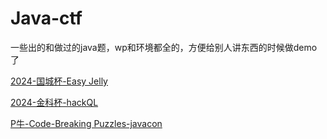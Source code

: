 # Java-ctf

一些出的和做过的java题，wp和环境都全的，方便给别人讲东西的时候做demo了


[2024-国城杯-Easy Jelly](<2024-国城杯-Easy Jelly/2024-国城杯-Easy Jelly.md> "2024-国城杯-Easy Jelly")

[2024-金科杯-hackQL](2024-金科杯-hackQL/2024-金科杯-hackQL.md "2024-金科杯-hackQL")

[P牛-Code-Breaking Puzzles-javacon](<P牛-Code-Breaking Puzzles-javac/P牛-Code-Breaking Puzzles-javacon.md> "P牛-Code-Breaking Puzzles-javacon")
